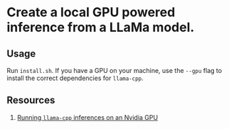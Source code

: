 # Create a local GPU powered inference from a LLaMa model.

## Usage

Run `install.sh`. If you have a GPU on your machine, use the `--gpu` flag to install the correct dependencies for `llama-cpp`.

## Resources

1. [Running `llama-cpp` inferences on an Nvidia GPU](https://kubito.dev/posts/llama-cpp-linux-nvidia/)